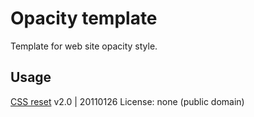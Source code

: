 # Opacity template

Template for web site opacity style.

## Usage


[CSS reset](https://meyerweb.com/eric/tools/css/reset/) v2.0 | 20110126
License: none (public domain)

